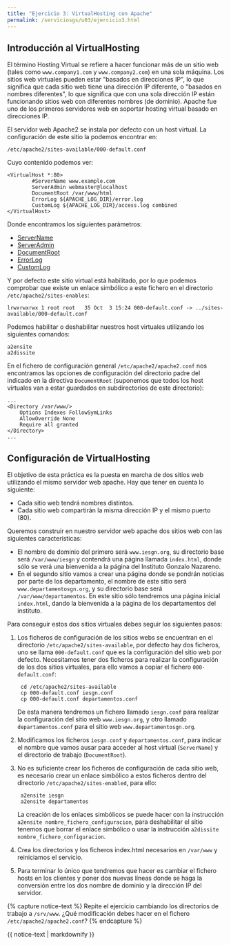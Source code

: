 ```yaml
---
title: "Ejercicio 3: VirtualHosting con Apache"
permalink: /serviciosgs/u03/ejercicio3.html
---
```


## Introducción al VirtualHosting

El término Hosting Virtual se refiere a hacer funcionar más de un sitio web (tales como ``www.company1.com`` y ``www.company2.com``) en una sola máquina. Los sitios web virtuales pueden estar "basados en direcciones IP", lo que significa que cada sitio web tiene una dirección IP diferente, o "basados en nombres diferentes", lo que significa que con una sola dirección IP están funcionando sitios web con diferentes nombres (de dominio). Apache fue uno de los primeros servidores web en soportar hosting virtual basado en direcciones IP.

El servidor web Apache2 se instala por defecto con un host virtual. La configuración de este sitio la podemos encontrar en:

    /etc/apache2/sites-available/000-default.conf

Cuyo contenido podemos ver:

	<VirtualHost *:80>
	        #ServerName www.example.com	
	        ServerAdmin webmaster@localhost
	        DocumentRoot /var/www/html	
	        ErrorLog ${APACHE_LOG_DIR}/error.log
	        CustomLog ${APACHE_LOG_DIR}/access.log combined	
	</VirtualHost>

Donde encontramos los siguientes parámetros:

* [ServerName](https://httpd.apache.org/docs/2.4/mod/core.html#servername)
* [ServerAdmin](https://httpd.apache.org/docs/2.4/mod/core.html#serveradmin)
* [DocumentRoot](https://httpd.apache.org/docs/2.4/mod/core.html#documentroot)
* [ErrorLog](https://httpd.apache.org/docs/2.4/mod/core.html#errorlog)
* [CustomLog](http://httpd.apache.org/docs/current/mod/mod_log_config.html#customlog)


Y por defecto este sitio virtual está habilitado, por lo que podemos comprobar que existe un enlace simbólico a este fichero en el directorio ``/etc/apache2/sites-enables``:

    lrwxrwxrwx 1 root root   35 Oct  3 15:24 000-default.conf -> ../sites-available/000-default.conf

Podemos habilitar o deshabilitar nuestros host virtuales utilizando los siguientes comandos:

	a2ensite
	a2dissite

En el fichero de configuración general ``/etc/apache2/apache2.conf`` nos encontramos las opciones de configuración del directorio padre del indicado en la directiva ``DocumentRoot`` (suponemos que todos los host virtuales van a estar guardados en subdirectorios de este directorio):

	...
	<Directory /var/www/>
		Options Indexes FollowSymLinks
		AllowOverride None
		Require all granted
	</Directory>
	...

## Configuración de VirtualHosting

El objetivo de esta práctica es la puesta en marcha de dos sitios web utilizando el mismo servidor web apache. Hay que tener en cuenta lo siguiente:

* Cada sitio web tendrá nombres distintos.
* Cada sitio web compartirán la misma dirección IP y el mismo puerto (80).

Queremos construir en nuestro servidor web apache dos sitios web con las siguientes características:

* El nombre de dominio del primero será ``www.iesgn.org``, su directorio base será ``/var/www/iesgn`` y contendrá una página llamada ``index.html``, donde sólo se verá una bienvenida a la página del Instituto Gonzalo Nazareno.
* En el segundo sitio vamos a crear una página donde se pondrán noticias por parte de los departamento, el nombre de este sitio será ``www.departamentosgn.org``, y su directorio base será ``/var/www/departamentos``. En este sitio sólo tendremos una página inicial ``index.html``, dando la bienvenida a la página de los departamentos del instituto.

Para conseguir estos dos sitios virtuales debes seguir los siguientes pasos:

1. Los ficheros de configuración de los sitios webs se encuentran en el directorio ``/etc/apache2/sites-available``, por defecto hay dos ficheros, uno se llama ``000-default.conf`` que es la configuración del sitio web por defecto. Necesitamos tener dos ficheros para realizar la configuración de los dos sitios virtuales, para ello vamos a copiar el fichero ``000-default.conf``:

		cd /etc/apache2/sites-available
		cp 000-default.conf iesgn.conf
		cp 000-default.conf departamentos.conf

	De esta manera tendremos un fichero llamado ``iesgn.conf`` para realizar la configuración del sitio web ``www.iesgn.org``, y otro llamado ``departamentos.conf`` para el sitio web ``www.departamentosgn.org``.

2. Modificamos los ficheros ``iesgn.conf`` y ``departamentos.conf``, para indicar el nombre que vamos ausar para acceder al host virtual (``ServerName``) y el directorio de trabajo (``DocumentRoot``).
3. No es suficiente crear los ficheros de configuración de cada sitio web, es necesario crear un enlace simbólico a estos ficheros dentro del directorio ``/etc/apache2/sites-enabled``, para ello:

        a2ensite iesgn
        a2ensite departamentos

	La creación de los enlaces simbólicos se puede hacer con la instrucción ``a2ensite nombre_fichero_configuracion``, para deshabilitar el sitio tenemos que borrar el enlace simbólico o usar la instrucción ``a2dissite nombre_fichero_configuracion``.

4. Crea los directorios y los ficheros index.html necesarios en ``/var/www`` y reiniciamos el servicio.

5. Para terminar lo único que tendremos que hacer es cambiar el fichero hosts en los clientes y poner dos nuevas líneas donde se haga la conversión entre los dos nombre de dominio y la dirección IP del servidor.


{% capture notice-text %}
Repite el ejercicio cambiando los directorios de trabajo a ``/srv/www``. ¿Qué modificación debes hacer en el fichero ``/etc/apache2/apache2.conf``?
{% endcapture %}<div class="notice--info">{{ notice-text | markdownify }}</div>
